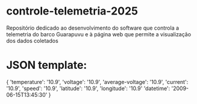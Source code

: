 # controle-telemetria-2025
Repositório dedicado ao desenvolvimento do software que controla a telemetria do barco Guarapuvu e à página web que permite a visualização dos dados coletados


# JSON template:
  {
    'temperature': '10.9',
    'voltage': '10.9',
    'average-voltage': '10.9',
    'current': '10.9',
    'speed': '10.9',
    'latitude': '10.9',
    'longitude': '10.9'
    'datetime': '2009-06-15T13:45:30'
  }
